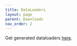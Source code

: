 ```yaml
---
title: DataLoaders
layout: page
parent: Downloads
nav_order: 2
---
```


Get generated dataloaders [here](https://drive.google.com/drive/folders/1BpVN7iy27sTfGASliN9yepmP4yOTp4EF?usp=sharing).
